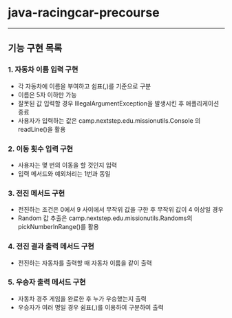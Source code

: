 # java-racingcar-precourse
 - - -
## 기능 구현 목록

### 1. 자동차 이름 입력 구현
 - 각 자동차에 이름을 부여하고 쉼표(,)를 기준으로 구분
 - 이름은 5자 이하만 가능
 - 잘못된 값 입력할 경우 IllegalArgumentException을 발생시킨 후 애플리케이션 종료
 - 사용자가 입력하는 값은 camp.nextstep.edu.missionutils.Console 의 readLine()을 활용

### 2. 이동 횟수 입력 구현
 - 사용자는 몇 번의 이동을 할 것인지 입력
 - 입력 메서드와 예외처리는 1번과 동일

### 3. 전진 메서드 구현
 - 전진하는 조건은 0에서 9 사이에서 무작위 값을 구한 후 무작위 값이 4 이상일 경우
 - Random 값 추출은 camp.nextstep.edu.missionutils.Randoms의 pickNumberInRange()를 활용

### 4. 전진 결과 출력 메서드 구현
 - 전진하는 자동차를 출력할 때 자동차 이름을 같이 출력

### 5. 우승자 출력 메서드 구현
 - 자동차 경주 게임을 완료한 후 누가 우승했는지 출력
 - 우승자가 여러 명일 경우 쉼표(,)를 이용하여 구분하여 출력